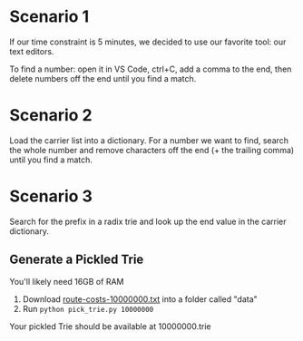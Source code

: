 # Scenario 1
If our time constraint is 5 minutes, we decided to use our favorite tool: our text editors.

To find a number: open it in VS Code, ctrl+C, add a comma to the end, then delete numbers off the end until you find a match.

# Scenario 2
Load the carrier list into a dictionary. For a number we want to find, search the whole number and remove characters off the end (+ the trailing comma) until you find a match.

# Scenario 3
Search for the prefix in a radix trie and look up the end value in the carrier dictionary.

## Generate a Pickled Trie

You'll likely need 16GB of RAM

1. Download [route-costs-10000000.txt](https://www.dropbox.com/sh/tj6ppp6uwf12cce/AADje96PJhfsIXJEtP1OjwjFa?preview=route-costs-10000000.txt) into a folder called "data"
2. Run `python pick_trie.py 10000000`

Your pickled Trie should be available at 10000000.trie
